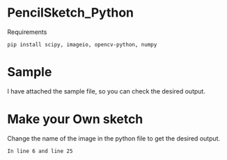 # PencilSketch_Python

Requirements

```pip install scipy, imageio, opencv-python, numpy```

# Sample

I have attached the sample file, so you can check the desired output.


# Make your Own sketch

Change the name of the image in the python file to get the desired output.

```In line 6 and line 25 ```
